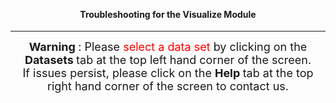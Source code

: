 <center>

<br>
<br>

<h4> Troubleshooting for the Visualize Module </h4>

<hr>

<font size = 4> <b> Warning </b>: Please <span style = 'color:red'> select a data set </span> by clicking on the <b> Datasets </b> tab at the top left hand corner of the screen. <br> If issues persist, please click on the <b> Help </b> tab at the top right hand corner of the screen to contact us. </font>

</center>

